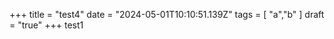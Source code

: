 +++ 
title = "test4"
date = "2024-05-01T10:10:51.139Z"
tags = [ "a","b" ]
draft = "true"
+++
test1


